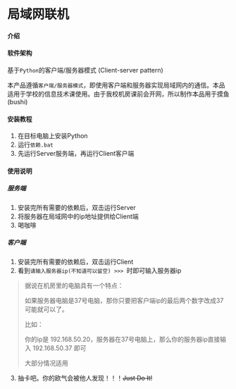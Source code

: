 # 局域网联机

#### 介绍


#### 软件架构
基于`Python`的客户端/服务器模式 (Client-server pattern)

本产品遵循`客户端/服务器模式`，即使用客户端和服务器实现局域网内的通信。本品适用于学校的信息技术课使用。由于我校机房课前会开网，所以制作本品用于摸鱼(bushi)


#### 安装教程

1.  在目标电脑上安装Python
2.  运行`依赖.bat`
3.  先运行Server服务端，再运行Client客户端

#### 使用说明

##### 服务端

1.  安装完所有需要的依赖后，双击运行Server
2.  将服务器在局域网中的ip地址提供给Client端
3.  喝咖啡

##### 客户端

1.  安装完所有需要的依赖后，双击运行Client
2.  看到`请输入服务器ip(不知道可以留空) >>> `时即可输入服务器ip
 > 据说在机房里的电脑具有一个特点：
 > 
 > 如果服务器电脑是37号电脑，那你只要把客户端ip的最后两个数字改成37可能就可以了。
 > 
 > 比如：
 > 
 > 你的ip是 192.168.50.20，服务器在37号电脑上，那么你的服务器ip直接输入 192.168.50.37 即可
 > 
 > 大部分情况适用
3.  抽卡吧。你的欧气会被他人发现！！！~~Just Do It!~~
